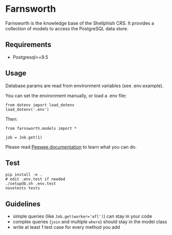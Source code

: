# Farnsworth

Farnsworth is the knowledge base of the Shellphish CRS.
It provides a collection of models to access the PostgreSQL data store.


## Requirements

* Postgresql>=9.5


## Usage

Database params are read from environment variables (see .env.example).

You can set the environment manually, or load a .env file:

```
from dotenv import load_dotenv
load_dotenv('.env')
```

Then:

```
from farnsworth.models import *

job = Job.get(1)
```

Please read [Peewee documentation](https://peewee.readthedocs.org/en/latest/peewee/querying.html)
to learn what you can do.


## Test

```
pip install -e .
# edit .env.test if needed
./setupdb.sh .env.test
nosetests tests
```


## Guidelines

* simple queries (like `Job.get(worker='afl')`) can stay in your code
* complex queries (`join` and multiple `where`) should stay in the model class
* write at least 1 test case for every method you add
